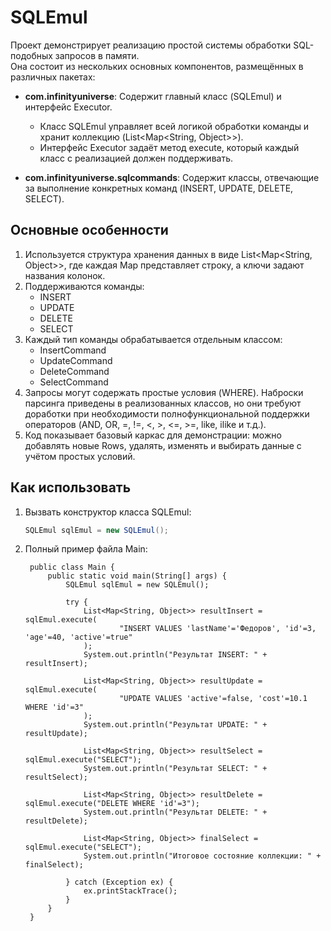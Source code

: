 # SQLEmul

Проект демонстрирует реализацию простой системы обработки SQL-подобных запросов в памяти.  
Она состоит из нескольких основных компонентов, размещённых в различных пакетах:

- **com.infinityuniverse**: Содержит главный класс (SQLEmul) и интерфейс Executor.
    - Класс SQLEmul управляет всей логикой обработки команды и хранит коллекцию (List<Map<String, Object>>).
    - Интерфейс Executor задаёт метод execute, который каждый класс с реализацией должен поддерживать.

- **com.infinityuniverse.sqlcommands**: Содержит классы, отвечающие за выполнение конкретных команд (INSERT, UPDATE, DELETE, SELECT).

## Основные особенности

1. Используется структура хранения данных в виде List<Map<String, Object>>, где каждая Map представляет строку, а ключи задают названия колонок.
2. Поддерживаются команды:
    - INSERT
    - UPDATE
    - DELETE
    - SELECT
3. Каждый тип команды обрабатывается отдельным классом:
    - InsertCommand
    - UpdateCommand
    - DeleteCommand
    - SelectCommand
4. Запросы могут содержать простые условия (WHERE). Наброски парсинга приведены в реализованных классов, но они требуют доработки при необходимости полнофункциональной поддержки операторов (AND, OR, =, !=, <, >, <=, >=, like, ilike и т.д.).
5. Код показывает базовый каркас для демонстрации: можно добавлять новые Rows, удалять, изменять и выбирать данные с учётом простых условий.

## Как использовать

1. Вызвать конструктор класса SQLEmul:
   ```java
   SQLEmul sqlEmul = new SQLEmul();
   ```

2. Полный пример файла Main:
   ```
    public class Main {
        public static void main(String[] args) {
            SQLEmul sqlEmul = new SQLEmul();
    
            try {
                List<Map<String, Object>> resultInsert = sqlEmul.execute(
                        "INSERT VALUES 'lastName'='Федоров', 'id'=3, 'age'=40, 'active'=true"
                );
                System.out.println("Результат INSERT: " + resultInsert);
    
                List<Map<String, Object>> resultUpdate = sqlEmul.execute(
                        "UPDATE VALUES 'active'=false, 'cost'=10.1 WHERE 'id'=3"
                );
                System.out.println("Результат UPDATE: " + resultUpdate);
    
                List<Map<String, Object>> resultSelect = sqlEmul.execute("SELECT");
                System.out.println("Результат SELECT: " + resultSelect);
    
                List<Map<String, Object>> resultDelete = sqlEmul.execute("DELETE WHERE 'id'=3");
                System.out.println("Результат DELETE: " + resultDelete);
    
                List<Map<String, Object>> finalSelect = sqlEmul.execute("SELECT");
                System.out.println("Итоговое состояние коллекции: " + finalSelect);
    
            } catch (Exception ex) {
                ex.printStackTrace();
            }
        }
    }
   ```
   
